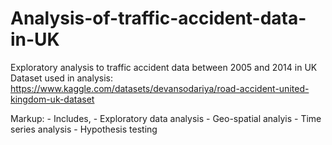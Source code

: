 # Analysis-of-traffic-accident-data-in-UK
Exploratory analysis to traffic accident data between 2005 and 2014 in UK
Dataset used in analysis: https://www.kaggle.com/datasets/devansodariya/road-accident-united-kingdom-uk-dataset

Markup: - Includes,
            - Exploratory data analysis
            - Geo-spatial analyis
            - Time series analysis
            - Hypothesis testing
